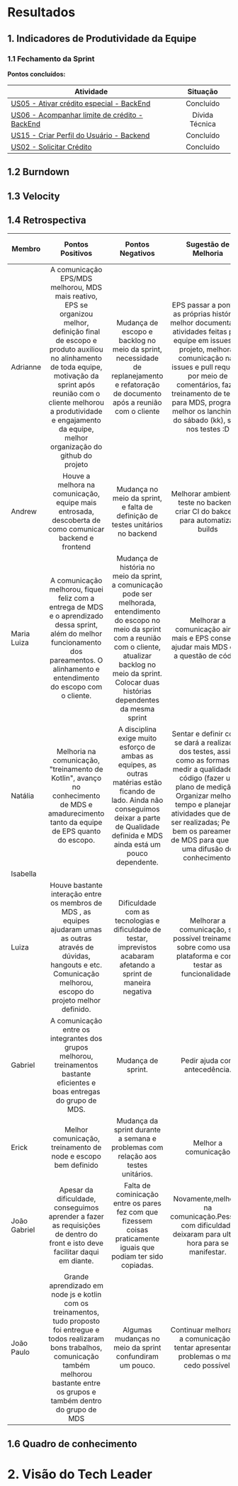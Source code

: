 # Resultados 

## 1. Indicadores de Produtividade da Equipe

### 1.1 Fechamento da Sprint 

**Pontos concluídos:**

| Atividade | Situação |
| --------  | :----:   |
|[US05 - Ativar crédito especial - BackEnd](https://github.com/fga-eps-mds/2019.2-Grupo2/issues/32) | Concluído | 
| [US06 - Acompanhar limite de crédito - BackEnd](https://github.com/fga-eps-mds/2019.2-Grupo2/issues/33) | Dívida Técnica| 
|[US15 - Criar Perfil do Usuário - Backend](https://github.com/fga-eps-mds/2019.2-Grupo2/issues/31)| Concluído| 
|[US02 - Solicitar Crédito](https://github.com/fga-eps-mds/2019.2-Grupo2/issues/30)|Concluído | 

## 1.2 Burndown

## 1.3 Velocity   

## 1.4 Retrospectiva 
| Membro | Pontos Positivos | Pontos Negativos | Sugestão de Melhoria | Pontuação das Histórias |
| --------  | :----:   | :----:   | :----:   | :----:   |
| Adrianne |  A comunicação EPS/MDS melhorou, MDS mais reativo, EPS se organizou melhor, definição final de escopo e produto auxiliou no alinhamento de toda equipe, motivação da sprint após reunião com o cliente melhorou a produtividade e engajamento da equipe, melhor organização do github do projeto | Mudança de escopo e backlog no meio da sprint, necessidade de replanejamento e refatoração de documento após a reunião com o cliente | EPS passar a pontuar as próprias histórias, melhor documentar as atividades feitas pela equipe em issues do projeto, melhorar comunicação nas issues e pull requests por meio de comentários, fazer treinamento de testes para MDS, programar melhor os lanchinhos do sábado (kk), start nos testes :D  | Ok | 
| Andrew | Houve a melhora na comunicação, equipe mais entrosada, descoberta de como comunicar backend e frontend | Mudança no meio da sprint, e falta de definição de testes unitários no backend  | Melhorar ambiente de teste no backend, criar CI do bakcend para automatizar builds | OK |
| Maria Luiza | A comunicação melhorou, fiquei feliz com a entrega de MDS e o aprendizado dessa sprint, além do melhor funcionamento dos pareamentos. O alinhamento e entendimento do escopo com o cliente. | Mudança de história no meio da sprint, a comunicação pode ser melhorada, entendimento do escopo no meio da sprint com a reunião com o cliente, atualizar backlog no meio da sprint. Colocar duas histórias dependentes da mesma sprint | Melhorar a comunicação ainda mais e EPS conseguir ajudar mais MDS com a questão de código |OK |
| Natália | Melhoria na comunicação, "treinamento de Kotlin", avanço no conhecimento de MDS e amadurecimento tanto da equipe de EPS quanto do escopo. | A disciplina exige muito esforço de ambas as equipes, as outras matérias estão ficando de lado. Ainda não conseguimos deixar a parte de Qualidade definida e MDS ainda está um pouco dependente. | Sentar e definir como se dará a realização dos testes, assim como as formas de medir a qualidade de código (fazer um plano de medição); Organizar melhor o tempo e planejar as atividades que devem ser realizadas; Pensar bem os pareamentos de MDS para que haja uma difusão do conhecimento. | | |
| Isabella | |  |  | | |
| Luiza | Houve bastante interação entre os membros de MDS , as equipes ajudaram umas as outras através de dúvidas, hangouts e etc. Comunicação melhorou, escopo do projeto melhor definido.|Dificuldade com as tecnologias e dificuldade de testar, imprevistos acabaram afetando a sprint de maneira negativa|Melhorar a comunicação, se possível treinamento sobre como usar a plataforma e como testar as funcionalidades |Pontuação OK | |
| Gabriel | A comunicação entre os integrantes dos grupos melhorou, treinamentos bastante eficientes e boas entregas do grupo de MDS. | Mudança de sprint. | Pedir ajuda com antecedência. | OK | |
| Erick | Melhor comunicação, treinamento de node e escopo bem definido | Mudança da sprint durante a semana e problemas com relação aos testes unitários. | Melhor a comunicação | |
| João Gabriel | Apesar da dificuldade, conseguimos aprender a fazer as requisições de dentro do front e isto deve facilitar daqui em diante. | Falta de cominicação entre os pares fez com que fizessem coisas praticamente iguais que podiam ter sido copiadas.  | Novamente,melhoria na comunicação.Pessoas com dificuldade deixaram para ultima hora para se manifestar. | OK| |
| João Paulo | Grande aprendizado em node js e kotlin com os treinamentos, tudo proposto foi entregue e todos realizaram bons trabalhos, comunicação também melhorou bastante entre os grupos e também dentro do grupo de MDS | Algumas mudanças no meio da sprint confundiram um pouco. | Continuar melhorando a comunicação e tentar apresentar os problemas o mais cedo possível. |  OK| |



## 1.6 Quadro de conhecimento



# 2. Visão do Tech Leader

